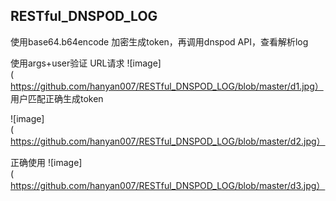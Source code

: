 ## RESTful_DNSPOD_LOG


使用base64.b64encode 加密生成token，再调用dnspod API，查看解析log

使用args+user验证 URL请求
![image](https://github.com/hanyan007/RESTful_DNSPOD_LOG/blob/master/d1.jpg）
用户匹配正确生成token

![image](https://github.com/hanyan007/RESTful_DNSPOD_LOG/blob/master/d2.jpg）

正确使用
![image](https://github.com/hanyan007/RESTful_DNSPOD_LOG/blob/master/d3.jpg）

